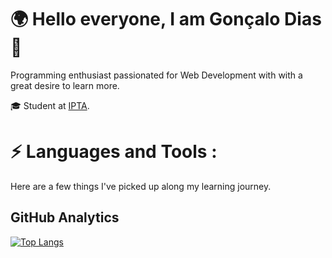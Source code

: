 <h1>🌍 Hello everyone, I am Gonçalo Dias 👋</h1>

Programming enthusiast passionated for Web Development with with a great desire to learn more.

🎓 Student at [IPTA](http://ipta.pt).</h4>
<h1>⚡ Languages and Tools :</h1>
Here are a few things I've picked up along my learning journey.

<img href="https://img.shields.io/badge/JavaScript-F7DF1E?style=for-the-badge&logo=javascript&logoColor=black">


## GitHub Analytics

[![Top Langs](https://github-readme-stats.vercel.app/api/top-langs/?username=goncalo-diaas&layout=compact)](https://github.com/anuraghazra/github-readme-stats)
